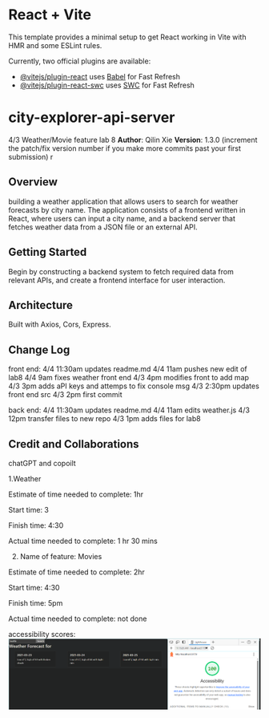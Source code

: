 # React + Vite

This template provides a minimal setup to get React working in Vite with HMR and some ESLint rules.

Currently, two official plugins are available:

- [@vitejs/plugin-react](https://github.com/vitejs/vite-plugin-react/blob/main/packages/plugin-react/README.md) uses [Babel](https://babeljs.io/) for Fast Refresh
- [@vitejs/plugin-react-swc](https://github.com/vitejs/vite-plugin-react-swc) uses [SWC](https://swc.rs/) for Fast Refresh
# city-explorer-api-server


4/3 Weather/Movie feature lab 8
**Author**: Qilin Xie
**Version**: 1.3.0 (increment the patch/fix version number if you make more commits past your first submission)
r
## Overview
building a weather application that allows users to search for weather forecasts by city name. The application consists of a frontend written in React, where users can input a city name, and a backend server that fetches weather data from a JSON file or an external API.

## Getting Started
Begin by constructing a backend system to fetch required data from relevant APIs, and create a frontend interface for user interaction.


## Architecture
Built with Axios, Cors, Express.

## Change Log
front end: 
4/4 11:30am updates readme.md
4/4 11am pushes new edit of lab8
4/4 9am fixes weather front end
4/3 4pm modifies front to add map
4/3 3pm adds aPI keys and attemps to fix console msg
4/3 2:30pm updates front end src
4/3 2pm first commit 

back end: 
4/4 11:30am updates readme.md
4/4 11am edits weather.js
4/3 12pm transfer files to new repo
4/3 1pm adds files for lab8


## Credit and Collaborations
chatGPT and copoilt


1.Weather

Estimate of time needed to complete: 1hr 

Start time: 3

Finish time: 4:30

Actual time needed to complete: 1 hr 30 mins


2. Name of feature:  Movies

Estimate of time needed to complete: 2hr

Start time:  4:30

Finish time: 5pm 

Actual time needed to complete: not done


accessibility scores: ![alt text](image.png)

